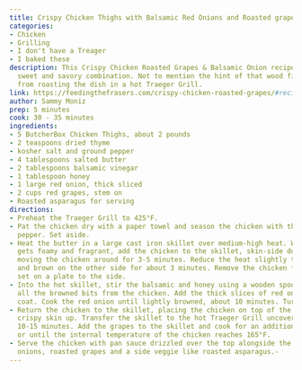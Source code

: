 ```yaml
---
title: Crispy Chicken Thighs with Balsamic Red Onions and Roasted grapes
categories:
- Chicken
- Grilling
- I don't have a Treager
- I baked these
description: This Crispy Chicken Roasted Grapes & Balsamic Onion recipe is the perfect
  sweet and savory combination. Not to mention the hint of that wood fired flavor
  from roasting the dish in a hot Traeger Grill.
link: https://feedingthefrasers.com/crispy-chicken-roasted-grapes/#recipe-jump
author: Sammy Moniz
prep: 5 minutes
cook: 30 - 35 minutes
ingredients:
- 5 ButcherBox Chicken Thighs, about 2 pounds
- 2 teaspoons dried thyme
- kosher salt and ground pepper
- 4 tablespoons salted butter
- 2 tablespoons balsamic vinegar
- 1 tablespoon honey
- 1 large red onion, thick sliced
- 2 cups red grapes, stem on
- Roasted asparagus for serving
directions:
- Preheat the Traeger Grill to 425°F.
- Pat the chicken dry with a paper towel and season the chicken with thyme, salt and
  pepper. Set aside.
- Heat the butter in a large cast iron skillet over medium-high heat. When the butter
  gets foamy and fragrant, add the chicken to the skillet, skin-side down. Cook without
  moving the chicken around for 3-5 minutes. Reduce the heat slightly to medium. Flip
  and brown on the other side for about 3 minutes. Remove the chicken from the skillet,
  set on a plate to the side.
- Into the hot skillet, stir the balsamic and honey using a wooden spoon to pick up
  all the browned bits from the chicken. Add the thick slices of red onion, stir to
  coat. Cook the red onion until lightly browned, about 10 minutes. Turn off the heat.
- Return the chicken to the skillet, placing the chicken on top of the red onions,
  crispy skin up. Transfer the skillet to the hot Traeger Grill uncovered. Cook for
  10-15 minutes. Add the grapes to the skillet and cook for an additional 10-15 minutes
  or until the internal temperature of the chicken reaches 165°F.
- Serve the chicken with pan sauce drizzled over the top alongside the caramelized
  onions, roasted grapes and a side veggie like roasted asparagus.-
---
```


